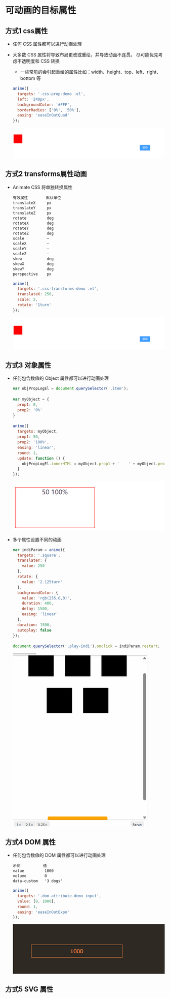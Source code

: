 # 可动画的目标属性

## 方式1 css属性

+ 任何 CSS 属性都可以进行动画处理

+ 大多数 CSS 属性将导致布局更改或重绘，并导致动画不连贯。 尽可能优先考虑不透明度和 CSS 转换

  + 一些常见的会引起重绘的属性比如：width、height、top、left、right、bottom 等

  ```js
  anime({
    targets: '.css-prop-demo .el',
    left: '240px',
    backgroundColor: '#FFF',
    borderRadius: ['0%', '50%'],
    easing: 'easeInOutQuad'
  });
  ```

  ![alt text](images/可动画的目标属性之CSS属性.gif)

## 方式2 transforms属性动画

+ Animate CSS 将单独转换属性

  ```
  有效属性        默认单位
  translateX     px
  translateY     px
  translateZ     px
  rotate         deg
  rotateX        deg
  rotateY        deg
  rotateZ        deg
  scale          —
  scaleX         —
  scaleY         —
  scaleZ         —
  skew           deg
  skewX          deg
  skewY          deg
  perspective    px
  ```

  ```js
  anime({
    targets: '.css-transforms-demo .el',
    translateX: 250,
    scale: 2,
    rotate: '1turn'
  });
  ```

  ![alt text](images/可动画的目标属性之transforms属性动画.gif)

## 方式3 对象属性

+ 任何包含数值的 Object 属性都可以进行动画处理

  ```js
  var objPropLogEl = document.querySelector('.item');

  var myObject = {
    prop1: 0,
    prop2: '0%'
  }

  anime({
    targets: myObject,
    prop1: 50,
    prop2: '100%',
    easing: 'linear',
    round: 1,
    update: function () {
      objPropLogEl.innerHTML = myObject.prop1 + '    ' + myObject.prop2;
    }
  });
  ```

  ![alt text](images/可动画的目标属性之对象属性.gif)

+ 多个属性设置不同的动画

  ```js
  var indiParam = anime({
    targets: '.square',
    translateY: {
      value: 250
    },
    rotate: {
      value: '2.125turn'
    },
    backgroundColor: {
      value: 'rgb(255,0,0)',
      duration: 400,
      delay: 1500,
      easing: 'linear'
    },
    duration: 1500,
    autoplay: false
  });

  document.querySelector('.play-indi').onclick = indiParam.restart;
  ```

  ![alt text](images/多个属性设置不同的动画.gif)

## 方式4 DOM 属性

+ 任何包含数值的 DOM 属性都可以进行动画处理

  ```
  示例          值
  value         1000
  volume        0
  data-custom   '3 dogs'
  ```

  ```js
  anime({
    targets: '.dom-attribute-demo input',
    value: [0, 1000],
    round: 1,
    easing: 'easeInOutExpo'
  });
  ```

  ![alt text](images/可动画的目标属性之DOM属性.gif)

## 方式5 SVG 属性
